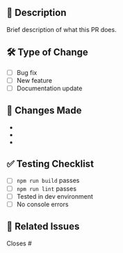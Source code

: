 ## 📝 Description
Brief description of what this PR does.

## 🛠️ Type of Change
- [ ] Bug fix
- [ ] New feature
- [ ] Documentation update

## 🚀 Changes Made
- 
- 
- 

## ✅ Testing Checklist
- [ ] `npm run build` passes
- [ ] `npm run lint` passes
- [ ] Tested in dev environment
- [ ] No console errors

## 🔗 Related Issues
Closes #
